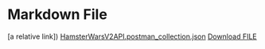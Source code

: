 ﻿# Markdown File

[a relative link])
<a href="HamsterWarsV2API.postman_collection.json" download>HamsterWarsV2API.postman_collection.json</a>
<a id="raw-url" href="https://github.com/krumeluren/HamsterWarsV2/blob/master/HamsterWarsV2API.postman_collection.json">Download FILE</a>
